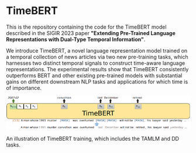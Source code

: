 # TimeBERT
This is the repository containing the code for the TimeBERT model described in the SIGIR 2023 paper **"Extending Pre-Trained Language Representations with Dual-Type Temporal Information"**.

We introduce TimeBERT, a novel language representation model trained on a temporal collection of news articles via two new pre-training tasks, which harnesses two distinct temporal signals to construct time-aware language representations. The experimental results show that TimeBERT consistently outperforms BERT and other existing pre-trained models with substantial gains on different downstream NLP tasks and applications for which time is of importance.

<p align="center">
  <img src="Figures/TimeBERT.png">
  <figcaption>An illustration of TimeBERT training, which includes the TAMLM and DD tasks.</figcaption>
</p>
